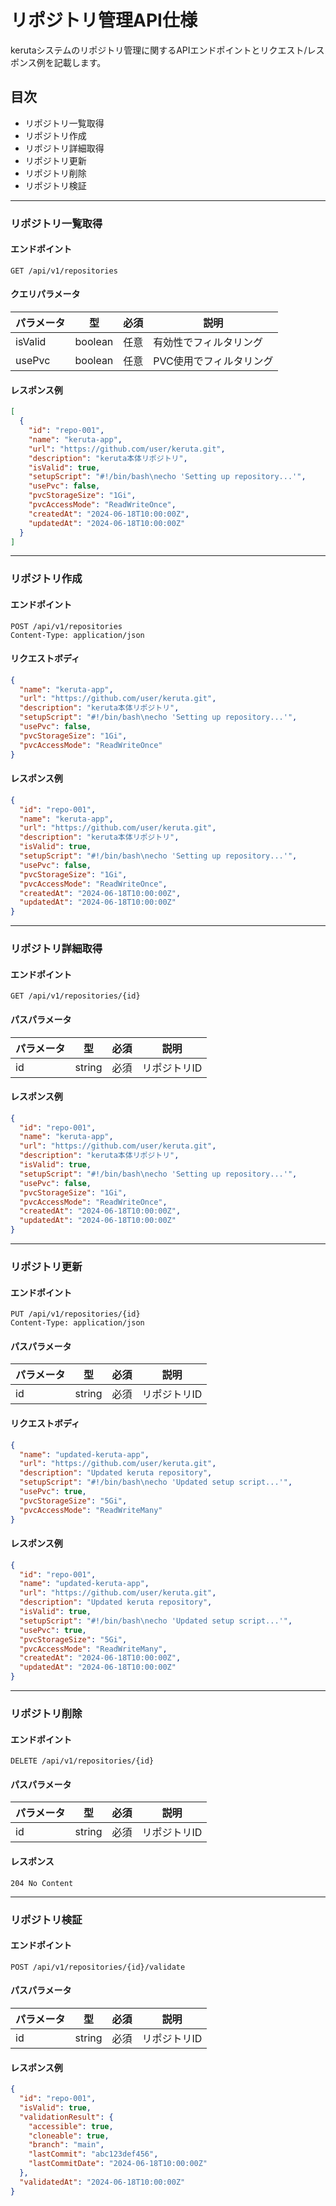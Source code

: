 # リポジトリ管理API仕様

kerutaシステムのリポジトリ管理に関するAPIエンドポイントとリクエスト/レスポンス例を記載します。

## 目次
- リポジトリ一覧取得
- リポジトリ作成
- リポジトリ詳細取得
- リポジトリ更新
- リポジトリ削除
- リポジトリ検証

---

### リポジトリ一覧取得

#### エンドポイント
```http
GET /api/v1/repositories
```

#### クエリパラメータ
| パラメータ | 型 | 必須 | 説明 |
|-----------|----|------|------|
| isValid | boolean | 任意 | 有効性でフィルタリング |
| usePvc | boolean | 任意 | PVC使用でフィルタリング |

#### レスポンス例
```json
[
  {
    "id": "repo-001",
    "name": "keruta-app",
    "url": "https://github.com/user/keruta.git",
    "description": "keruta本体リポジトリ",
    "isValid": true,
    "setupScript": "#!/bin/bash\necho 'Setting up repository...'",
    "usePvc": false,
    "pvcStorageSize": "1Gi",
    "pvcAccessMode": "ReadWriteOnce",
    "createdAt": "2024-06-18T10:00:00Z",
    "updatedAt": "2024-06-18T10:00:00Z"
  }
]
```

---

### リポジトリ作成

#### エンドポイント
```http
POST /api/v1/repositories
Content-Type: application/json
```

#### リクエストボディ
```json
{
  "name": "keruta-app",
  "url": "https://github.com/user/keruta.git",
  "description": "keruta本体リポジトリ",
  "setupScript": "#!/bin/bash\necho 'Setting up repository...'",
  "usePvc": false,
  "pvcStorageSize": "1Gi",
  "pvcAccessMode": "ReadWriteOnce"
}
```

#### レスポンス例
```json
{
  "id": "repo-001",
  "name": "keruta-app",
  "url": "https://github.com/user/keruta.git",
  "description": "keruta本体リポジトリ",
  "isValid": true,
  "setupScript": "#!/bin/bash\necho 'Setting up repository...'",
  "usePvc": false,
  "pvcStorageSize": "1Gi",
  "pvcAccessMode": "ReadWriteOnce",
  "createdAt": "2024-06-18T10:00:00Z",
  "updatedAt": "2024-06-18T10:00:00Z"
}
```

---

### リポジトリ詳細取得

#### エンドポイント
```http
GET /api/v1/repositories/{id}
```

#### パスパラメータ
| パラメータ | 型 | 必須 | 説明 |
|-----------|----|------|------|
| id | string | 必須 | リポジトリID |

#### レスポンス例
```json
{
  "id": "repo-001",
  "name": "keruta-app",
  "url": "https://github.com/user/keruta.git",
  "description": "keruta本体リポジトリ",
  "isValid": true,
  "setupScript": "#!/bin/bash\necho 'Setting up repository...'",
  "usePvc": false,
  "pvcStorageSize": "1Gi",
  "pvcAccessMode": "ReadWriteOnce",
  "createdAt": "2024-06-18T10:00:00Z",
  "updatedAt": "2024-06-18T10:00:00Z"
}
```

---

### リポジトリ更新

#### エンドポイント
```http
PUT /api/v1/repositories/{id}
Content-Type: application/json
```

#### パスパラメータ
| パラメータ | 型 | 必須 | 説明 |
|-----------|----|------|------|
| id | string | 必須 | リポジトリID |

#### リクエストボディ
```json
{
  "name": "updated-keruta-app",
  "url": "https://github.com/user/keruta.git",
  "description": "Updated keruta repository",
  "setupScript": "#!/bin/bash\necho 'Updated setup script...'",
  "usePvc": true,
  "pvcStorageSize": "5Gi",
  "pvcAccessMode": "ReadWriteMany"
}
```

#### レスポンス例
```json
{
  "id": "repo-001",
  "name": "updated-keruta-app",
  "url": "https://github.com/user/keruta.git",
  "description": "Updated keruta repository",
  "isValid": true,
  "setupScript": "#!/bin/bash\necho 'Updated setup script...'",
  "usePvc": true,
  "pvcStorageSize": "5Gi",
  "pvcAccessMode": "ReadWriteMany",
  "createdAt": "2024-06-18T10:00:00Z",
  "updatedAt": "2024-06-18T10:00:00Z"
}
```

---

### リポジトリ削除

#### エンドポイント
```http
DELETE /api/v1/repositories/{id}
```

#### パスパラメータ
| パラメータ | 型 | 必須 | 説明 |
|-----------|----|------|------|
| id | string | 必須 | リポジトリID |

#### レスポンス
```http
204 No Content
```

---

### リポジトリ検証

#### エンドポイント
```http
POST /api/v1/repositories/{id}/validate
```

#### パスパラメータ
| パラメータ | 型 | 必須 | 説明 |
|-----------|----|------|------|
| id | string | 必須 | リポジトリID |

#### レスポンス例
```json
{
  "id": "repo-001",
  "isValid": true,
  "validationResult": {
    "accessible": true,
    "cloneable": true,
    "branch": "main",
    "lastCommit": "abc123def456",
    "lastCommitDate": "2024-06-18T10:00:00Z"
  },
  "validatedAt": "2024-06-18T10:00:00Z"
}
``` 